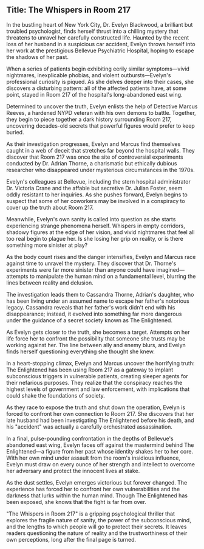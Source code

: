
## Title: The Whispers in Room 217

In the bustling heart of New York City, Dr. Evelyn Blackwood, a brilliant but troubled psychologist, finds herself thrust into a chilling mystery that threatens to unravel her carefully constructed life. Haunted by the recent loss of her husband in a suspicious car accident, Evelyn throws herself into her work at the prestigious Bellevue Psychiatric Hospital, hoping to escape the shadows of her past.

When a series of patients begin exhibiting eerily similar symptoms—vivid nightmares, inexplicable phobias, and violent outbursts—Evelyn's professional curiosity is piqued. As she delves deeper into their cases, she discovers a disturbing pattern: all of the affected patients have, at some point, stayed in Room 217 of the hospital's long-abandoned east wing.

Determined to uncover the truth, Evelyn enlists the help of Detective Marcus Reeves, a hardened NYPD veteran with his own demons to battle. Together, they begin to piece together a dark history surrounding Room 217, uncovering decades-old secrets that powerful figures would prefer to keep buried.

As their investigation progresses, Evelyn and Marcus find themselves caught in a web of deceit that stretches far beyond the hospital walls. They discover that Room 217 was once the site of controversial experiments conducted by Dr. Adrian Thorne, a charismatic but ethically dubious researcher who disappeared under mysterious circumstances in the 1970s.

Evelyn's colleagues at Bellevue, including the stern hospital administrator Dr. Victoria Crane and the affable but secretive Dr. Julian Foster, seem oddly resistant to her inquiries. As she pushes forward, Evelyn begins to suspect that some of her coworkers may be involved in a conspiracy to cover up the truth about Room 217.

Meanwhile, Evelyn's own sanity is called into question as she starts experiencing strange phenomena herself. Whispers in empty corridors, shadowy figures at the edge of her vision, and vivid nightmares that feel all too real begin to plague her. Is she losing her grip on reality, or is there something more sinister at play?

As the body count rises and the danger intensifies, Evelyn and Marcus race against time to unravel the mystery. They discover that Dr. Thorne's experiments were far more sinister than anyone could have imagined—attempts to manipulate the human mind on a fundamental level, blurring the lines between reality and delusion.

The investigation leads them to Cassandra Thorne, Adrian's daughter, who has been living under an assumed name to escape her father's notorious legacy. Cassandra reveals that her father's work didn't end with his disappearance; instead, it evolved into something far more dangerous under the guidance of a secret society known as The Enlightened.

As Evelyn gets closer to the truth, she becomes a target. Attempts on her life force her to confront the possibility that someone she trusts may be working against her. The line between ally and enemy blurs, and Evelyn finds herself questioning everything she thought she knew.

In a heart-stopping climax, Evelyn and Marcus uncover the horrifying truth: The Enlightened has been using Room 217 as a gateway to implant subconscious triggers in vulnerable patients, creating sleeper agents for their nefarious purposes. They realize that the conspiracy reaches the highest levels of government and law enforcement, with implications that could shake the foundations of society.

As they race to expose the truth and shut down the operation, Evelyn is forced to confront her own connection to Room 217. She discovers that her late husband had been investigating The Enlightened before his death, and his "accident" was actually a carefully orchestrated assassination.

In a final, pulse-pounding confrontation in the depths of Bellevue's abandoned east wing, Evelyn faces off against the mastermind behind The Enlightened—a figure from her past whose identity shakes her to her core. With her own mind under assault from the room's insidious influence, Evelyn must draw on every ounce of her strength and intellect to overcome her adversary and protect the innocent lives at stake.

As the dust settles, Evelyn emerges victorious but forever changed. The experience has forced her to confront her own vulnerabilities and the darkness that lurks within the human mind. Though The Enlightened has been exposed, she knows that the fight is far from over.

"The Whispers in Room 217" is a gripping psychological thriller that explores the fragile nature of sanity, the power of the subconscious mind, and the lengths to which people will go to protect their secrets. It leaves readers questioning the nature of reality and the trustworthiness of their own perceptions, long after the final page is turned.
